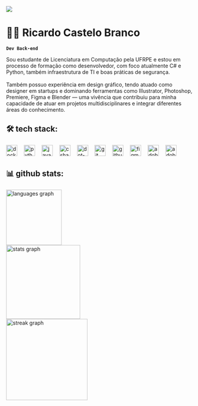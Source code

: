 <img src="https://visitor-badge.laobi.icu/badge?page_id=ricardocastbr.ricardocastbr&"  />
<h1 align="left">👨‍💻 Ricardo Castelo Branco</h1> 
<div align="left">

  **`Dev Back-end`**
<p align="left">Sou estudante de Licenciatura em Computação pela UFRPE e estou em processo de formação como desenvolvedor, com foco atualmente C# e Python, também infraestrutura de TI e boas práticas de segurança. <br><br>Também possuo experiência em design gráfico, tendo atuado como designer em startups e dominando ferramentas como Illustrator, Photoshop, Premiere, Figma e Blender — uma vivência que contribuiu para minha capacidade de atuar em projetos multidisciplinares e integrar diferentes áreas do conhecimento.</p>

###

<h2 align="left">🛠 tech stack:</h2>

###

<div align="left">
  <img src="https://skillicons.dev/icons?i=docker" height="30" alt="docker logo"  />
  <img width="10" />
  <img src="https://skillicons.dev/icons?i=py" height="30" alt="python logo"  />
  <img width="10" />
  <img src="https://skillicons.dev/icons?i=java" height="30" alt="java logo"  />
  <img width="10" />
  <img src="https://skillicons.dev/icons?i=cs" height="30" alt="csharp logo"  />
  <img width="10" />
  <img src="https://skillicons.dev/icons?i=dotnet" height="30" alt="dot-net logo"  />
  <img width="10" />
  <img src="https://skillicons.dev/icons?i=git" height="30" alt="git logo"  />
  <img width="10" />
  <img src="https://skillicons.dev/icons?i=github" height="30" alt="github logo"  />
  <img width="10" />
  <img src="https://skillicons.dev/icons?i=figma" height="30" alt="figma logo"  />
  <img width="10" />
  <img src="https://skillicons.dev/icons?i=ai" height="30" alt="adobeillustrator logo"  />
  <img width="10" />
  <img src="https://skillicons.dev/icons?i=ps" height="30" alt="adobephotoshop logo"  />
</div>

###

<h2 align="left">📊 github stats:</h2>

###

<div align="left">
  <img src="https://github-readme-stats.vercel.app/api/top-langs?username=ricardocastbr&locale=pt-br&hide_title=true&layout=compact&card_width=320&langs_count=5&theme=github_dark&hide_border=true&order=2" height="150" alt="languages graph" /> <br>
  <img src="https://github-readme-stats.vercel.app/api?username=ricardocastbr&hide_title=false&hide_rank=false&show_icons=true&include_all_commits=true&count_private=true&disable_animations=false&theme=github_dark&locale=pt-br&hide_border=true&order=1&custom_title=Estat%C3%ADsticas" height="200" alt="stats graph" /> <br>
  <img src="https://streak-stats.demolab.com?user=ricardocastbr&locale=pt-br&mode=daily&theme=github_dark&hide_border=true&border_radius=5&order=3" height="220" alt="streak graph"  />
</div>

###
